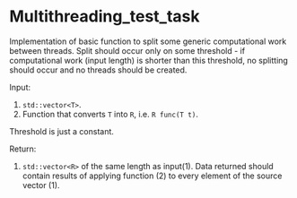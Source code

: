 # Multithreading_test_task
 
Implementation of basic function to split some generic computational work between threads. Split should occur only on some threshold - if computational work (input length) is shorter than this threshold, no splitting should occur and no threads should be created.

Input:
1. `std::vector<T>`.
2. Function that converts `T` into `R`, i.e. `R func(T t)`.

Threshold is just a constant.

Return:
1. `std::vector<R>` of the same length as input(1). Data returned should contain results of applying function (2) to every element of the source vector (1).